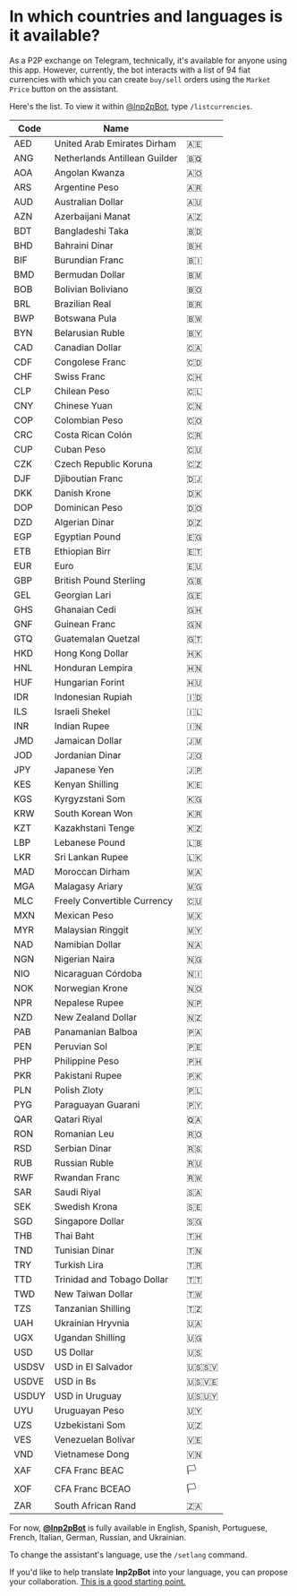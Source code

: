 # In which countries and languages is it available?

As a P2P exchange on Telegram, technically, it's available for anyone using this app. However, currently, the bot interacts with a list of 94 fiat currencies with which you can create `buy/sell` orders using the `Market Price` button on the assistant.

Here's the list. To view it within [@lnp2pBot](https://t.me/lnp2pbot), type `/listcurrencies`.

| Code | Name                          |     |
| ---- | ----------------------------- | --- |
| AED  | United Arab Emirates Dirham   | 🇦🇪  |
| ANG  | Netherlands Antillean Guilder | 🇧🇶  |
| AOA  | Angolan Kwanza                | 🇦🇴  |
| ARS  | Argentine Peso                | 🇦🇷  |
| AUD  | Australian Dollar             | 🇦🇺  |
| AZN  | Azerbaijani Manat             | 🇦🇿  |
| BDT  | Bangladeshi Taka              | 🇧🇩  |
| BHD  | Bahraini Dinar                | 🇧🇭  |
| BIF  | Burundian Franc               | 🇧🇮  |
| BMD  | Bermudan Dollar               | 🇧🇲  |
| BOB  | Bolivian Boliviano            | 🇧🇴  |
| BRL  | Brazilian Real                | 🇧🇷  |
| BWP  | Botswana Pula                 | 🇧🇼  |
| BYN  | Belarusian Ruble              | 🇧🇾  |
| CAD  | Canadian Dollar               | 🇨🇦  |
| CDF  | Congolese Franc               | 🇨🇩  |
| CHF  | Swiss Franc                   | 🇨🇭  |
| CLP  | Chilean Peso                  | 🇨🇱  |
| CNY  | Chinese Yuan                  | 🇨🇳  |
| COP  | Colombian Peso                | 🇨🇴  |
| CRC  | Costa Rican Colón             | 🇨🇷  |
| CUP  | Cuban Peso                    | 🇨🇺  |
| CZK  | Czech Republic Koruna         | 🇨🇿  |
| DJF  | Djiboutian Franc              | 🇩🇯  |
| DKK  | Danish Krone                  | 🇩🇰  |
| DOP  | Dominican Peso                | 🇩🇴  |
| DZD  | Algerian Dinar                | 🇩🇿  |
| EGP  | Egyptian Pound                | 🇪🇬  |
| ETB  | Ethiopian Birr                | 🇪🇹  |
| EUR  | Euro                          | 🇪🇺  |
| GBP  | British Pound Sterling        | 🇬🇧  |
| GEL  | Georgian Lari                 | 🇬🇪  |
| GHS  | Ghanaian Cedi                 | 🇬🇭  |
| GNF  | Guinean Franc                 | 🇬🇳  |
| GTQ  | Guatemalan Quetzal            | 🇬🇹  |
| HKD  | Hong Kong Dollar              | 🇭🇰  |
| HNL  | Honduran Lempira              | 🇭🇳  |
| HUF  | Hungarian Forint              | 🇭🇺  |
| IDR  | Indonesian Rupiah             | 🇮🇩  |
| ILS  | Israeli Shekel                | 🇮🇱  |
| INR  | Indian Rupee                  | 🇮🇳  |
| JMD  | Jamaican Dollar               | 🇯🇲  |
| JOD  | Jordanian Dinar               | 🇯🇴  |
| JPY  | Japanese Yen                  | 🇯🇵  |
| KES  | Kenyan Shilling               | 🇰🇪  |
| KGS  | Kyrgyzstani Som               | 🇰🇬  |
| KRW  | South Korean Won              | 🇰🇷  |
| KZT  | Kazakhstani Tenge             | 🇰🇿  |
| LBP  | Lebanese Pound                | 🇱🇧  |
| LKR  | Sri Lankan Rupee              | 🇱🇰  |
| MAD  | Moroccan Dirham               | 🇲🇦  |
| MGA  | Malagasy Ariary               | 🇲🇬  |
| MLC  | Freely Convertible Currency   | 🇨🇺  |
| MXN  | Mexican Peso                  | 🇲🇽  |
| MYR  | Malaysian Ringgit             | 🇲🇾  |
| NAD  | Namibian Dollar               | 🇳🇦  |
| NGN  | Nigerian Naira                | 🇳🇬  |
| NIO  | Nicaraguan Córdoba            | 🇳🇮  |
| NOK  | Norwegian Krone               | 🇳🇴  |
| NPR  | Nepalese Rupee                | 🇳🇵  |
| NZD  | New Zealand Dollar            | 🇳🇿  |
| PAB  | Panamanian Balboa             | 🇵🇦  |
| PEN  | Peruvian Sol                  | 🇵🇪  |
| PHP  | Philippine Peso               | 🇵🇭  |
| PKR  | Pakistani Rupee               | 🇵🇰  |
| PLN  | Polish Zloty                  | 🇵🇱  |
| PYG  | Paraguayan Guarani            | 🇵🇾  |
| QAR  | Qatari Riyal                  | 🇶🇦  |
| RON  | Romanian Leu                  | 🇷🇴  |
| RSD  | Serbian Dinar                 | 🇷🇸  |
| RUB  | Russian Ruble                 | 🇷🇺  |
| RWF  | Rwandan Franc                 | 🇷🇼  |
| SAR  | Saudi Riyal                   | 🇸🇦  |
| SEK  | Swedish Krona                 | 🇸🇪  |
| SGD  | Singapore Dollar              | 🇸🇬  |
| THB  | Thai Baht                     | 🇹🇭  |
| TND  | Tunisian Dinar                | 🇹🇳  |
| TRY  | Turkish Lira                  | 🇹🇷  |
| TTD  | Trinidad and Tobago Dollar    | 🇹🇹  |
| TWD  | New Taiwan Dollar             | 🇹🇼  |
| TZS  | Tanzanian Shilling            | 🇹🇿  |
| UAH  | Ukrainian Hryvnia             | 🇺🇦  |
| UGX  | Ugandan Shilling              | 🇺🇬  |
| USD  | US Dollar                     | 🇺🇸  |
| USDSV| USD in El Salvador            | 🇺🇸🇸🇻|
| USDVE| USD in Bs                     | 🇺🇸🇻🇪|
| USDUY| USD in Uruguay                | 🇺🇸🇺🇾|
| UYU  | Uruguayan Peso                | 🇺🇾  |
| UZS  | Uzbekistani Som               | 🇺🇿  |
| VES  | Venezuelan Bolívar            | 🇻🇪  |
| VND  | Vietnamese Dong               | 🇻🇳  |
| XAF  | CFA Franc BEAC                | 🏳️  |
| XOF  | CFA Franc BCEAO               | 🏳️  |
| ZAR  | South African Rand            | 🇿🇦  |

For now, [**@lnp2pBot**](https://t.me/lnp2pbot) is fully available in English, Spanish, Portuguese, French, Italian, German, Russian, and Ukrainian.

To change the assistant's language, use the `/setlang` command.

If you'd like to help translate **lnp2pBot** into your language, you can propose your collaboration. [This is a good starting point.](https://github.com/lnp2pBot/bot/blob/10af43b1199a163f8d8ec79e66546f4ad514ff46/CONTRIBUTING.md)
